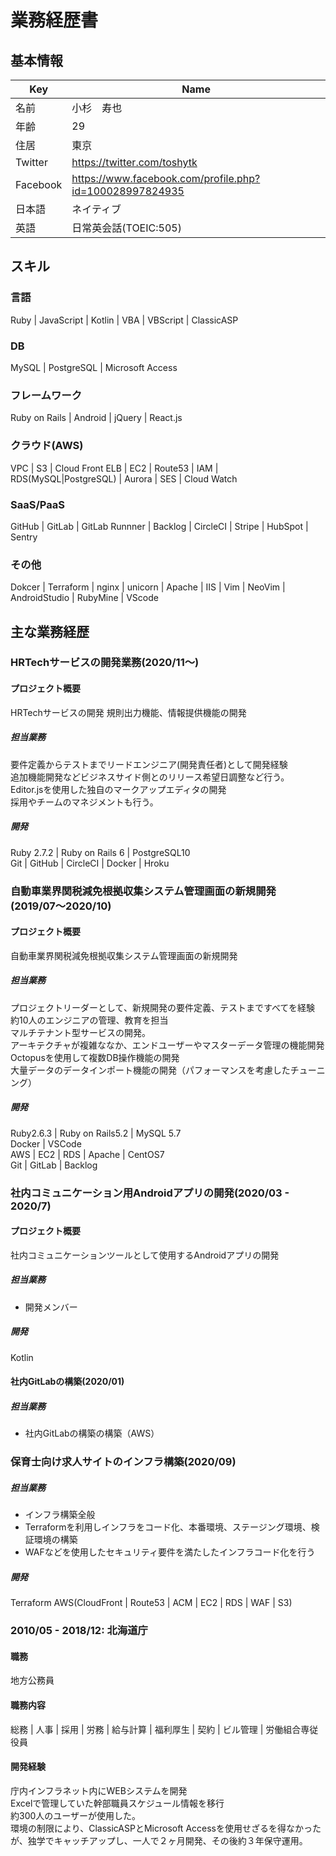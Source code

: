 # 業務経歴書
## 基本情報
Key | Name
--- | ---
名前| 小杉　寿也
年齢 | 29
住居 | 東京 
Twitter | https://twitter.com/toshytk
Facebook | https://www.facebook.com/profile.php?id=100028997824935
日本語 | ネイティブ
英語 | 日常英会話(TOEIC:505)
## スキル
### 言語
Ruby | JavaScript | Kotlin | VBA | VBScript | ClassicASP
### DB
MySQL | PostgreSQL | Microsoft Access
### フレームワーク
Ruby on Rails |  Android | jQuery | React.js
### クラウド(AWS)
VPC | S3 | Cloud Front ELB | EC2 | Route53 | IAM | RDS(MySQL|PostgreSQL) | Aurora | SES | Cloud Watch
### SaaS/PaaS
GitHub | GitLab | GitLab Runnner | Backlog | CircleCI | Stripe | HubSpot | Sentry
### その他
Dokcer | Terraform | nginx | unicorn | Apache | IIS | Vim | NeoVim | AndroidStudio | RubyMine | VScode


## 主な業務経歴
### HRTechサービスの開発業務(2020/11〜)
#### プロジェクト概要
HRTechサービスの開発
規則出力機能、情報提供機能の開発
##### 担当業務
要件定義からテストまでリードエンジニア(開発責任者)として開発経験  
追加機能開発などビジネスサイド側とのリリース希望日調整など行う。  
Editor.jsを使用した独自のマークアップエディタの開発  
採用やチームのマネジメントも行う。  
##### 開発
Ruby 2.7.2 | Ruby on Rails 6 | PostgreSQL10  
Git | GitHub | CircleCI | Docker | Hroku  

### 自動車業界関税減免根拠収集システム管理画面の新規開発(2019/07〜2020/10)
#### プロジェクト概要
自動車業界関税減免根拠収集システム管理画面の新規開発
##### 担当業務
プロジェクトリーダーとして、新規開発の要件定義、テストまですべてを経験  
約10人のエンジニアの管理、教育を担当  
マルチテナント型サービスの開発。  
アーキテクチャが複雑ななか、エンドユーザーやマスターデータ管理の機能開発  
Octopusを使用して複数DB操作機能の開発  
大量データのデータインポート機能の開発（パフォーマンスを考慮したチューニング）  

##### 開発
Ruby2.6.3 | Ruby on Rails5.2 | MySQL 5.7  
Docker | VSCode  
AWS | EC2 | RDS | Apache | CentOS7  
Git | GitLab | Backlog  
	
### 社内コミュニケーション用Androidアプリの開発(2020/03 - 2020/7)
#### プロジェクト概要
社内コミュニケーションツールとして使用するAndroidアプリの開発
##### 担当業務
* 開発メンバー 
##### 開発
Kotlin

#### 社内GitLabの構築(2020/01)
##### 担当業務
* 社内GitLabの構築の構築（AWS）

###  保育士向け求人サイトのインフラ構築(2020/09)
##### 担当業務
- インフラ構築全般 
- Terraformを利用しインフラをコード化、本番環境、ステージング環境、検証環境の構築
- WAFなどを使用したセキュリティ要件を満たしたインフラコード化を行う
##### 開発
Terraform
AWS(CloudFront | Route53 | ACM | EC2 | RDS | WAF | S3)

### 2010/05 - 2018/12: 北海道庁
#### 職務
地方公務員
#### 職務内容
総務 | 人事 | 採用 | 労務 | 給与計算 | 福利厚生 | 契約 | ビル管理 | 労働組合専従役員
#### 開発経験
庁内インフラネット内にWEBシステムを開発  
Excelで管理していた幹部職員スケジュール情報を移行  
約300人のユーザーが使用した。  
環境の制限により、ClassicASPとMicrosoft Accessを使用せざるを得なかったが、独学でキャッチアップし、一人で２ヶ月開発、その後約３年保守運用。  
